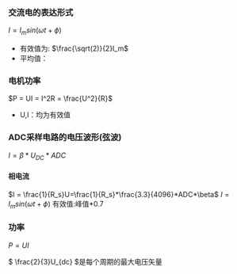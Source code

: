 ### 交流电的表达形式
$I = I_msin({\omega}t+\phi)$
- 有效值为:
    $\frac{\sqrt(2)}{2}I_m$
- 平均值：

### 电机功率
$P = UI = I^2R = \frac{U^2}{R}$
- U,I：均为有效值

### ADC采样电路的电压波形(弦波)
$I = \beta*U_{DC}*ADC$

#### 相电流
$I = \frac{1}{R_s}U=\frac{1}{R_s}*\frac{3.3}{4096}*ADC*\beta$
$I = I_msin(\omega t+\phi)$
有效值:峰值*0.7

### 功率
$P = UI$

$ \frac{2}{3}U_{dc} $是每个周期的最大电压矢量



